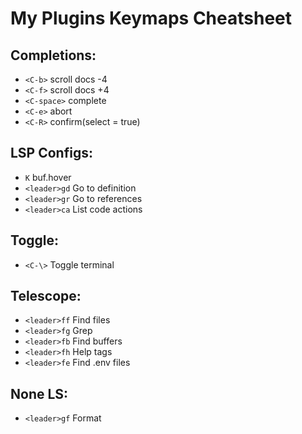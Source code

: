 # **My Plugins Keymaps Cheatsheet**

## Completions:
* `<C-b>` scroll docs -4
* `<C-f>` scroll docs +4
* `<C-space>` complete
* `<C-e>` abort
* `<C-R>` confirm(select = true)
 
## LSP Configs:
* `K` buf.hover
* `<leader>gd` Go to definition
* `<leader>gr` Go to references
* `<leader>ca` List code actions
 
## Toggle:
* `<C-\>` Toggle terminal
 
## Telescope:
* `<leader>ff` Find files
* `<leader>fg` Grep
* `<leader>fb` Find buffers
* `<leader>fh` Help tags
* `<leader>fe` Find .env files
 
## None LS:
* `<leader>gf` Format
